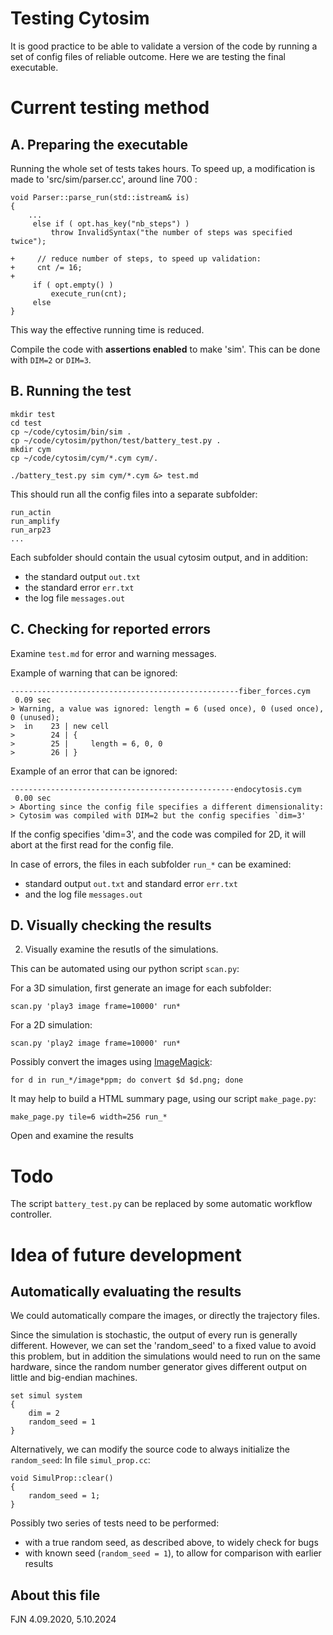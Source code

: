 
# Testing Cytosim

It is good practice to be able to validate a version of the code by running a set of config files of reliable outcome.
Here we are testing the final executable.

# Current testing method

## A. Preparing the executable

Running the whole set of tests takes hours. 
 To speed up, a modification is made to 'src/sim/parser.cc', around line 700 :

	void Parser::parse_run(std::istream& is)
	{
		...
         else if ( opt.has_key("nb_steps") )
             throw InvalidSyntax("the number of steps was specified twice");
         
	+     // reduce number of steps, to speed up validation:
	+     cnt /= 16;
	+        
         if ( opt.empty() )
             execute_run(cnt);
         else
	}

This way the effective running time is reduced.

Compile the code with **assertions enabled** to make 'sim'.
This can be done with `DIM=2` or `DIM=3`.


## B. Running the test 

	mkdir test
	cd test
	cp ~/code/cytosim/bin/sim .
	cp ~/code/cytosim/python/test/battery_test.py .
	mkdir cym
	cp ~/code/cytosim/cym/*.cym cym/.
	
	./battery_test.py sim cym/*.cym &> test.md

This should run all the config files into a separate subfolder:
	
	run_actin
	run_amplify
	run_arp23
	...

Each subfolder should contain the usual cytosim output, and in addition:  

- the standard output `out.txt` 
- the standard error `err.txt`
- the log file `messages.out`

## C. Checking for reported errors

Examine `test.md` for error and warning messages.

Example of warning that can be ignored:
	
	---------------------------------------------------fiber_forces.cym
	 0.09 sec
	> Warning, a value was ignored: length = 6 (used once), 0 (used once), 0 (unused);
	>  in    23 | new cell
	>        24 | {
	>        25 |     length = 6, 0, 0
	>        26 | }


Example of an error that can be ignored:

	--------------------------------------------------endocytosis.cym
	 0.00 sec
	> Aborting since the config file specifies a different dimensionality:
	> Cytosim was compiled with DIM=2 but the config specifies `dim=3'

If the config specifies 'dim=3', and the code was compiled for 2D, it will abort at the first read for the config file.


In case of errors, the files in each subfolder `run_*` can be examined:  

- standard output `out.txt` and standard error `err.txt`
- and the log file `messages.out`


## D. Visually checking the results

2. Visually examine the resutls of the simulations. 

This can be automated using our python script `scan.py`:

For a 3D simulation, first generate an image for each subfolder:

	scan.py 'play3 image frame=10000' run*

For a 2D simulation:

	scan.py 'play2 image frame=10000' run*
 	
Possibly convert the images using [ImageMagick](https://imagemagick.org/):

	for d in run_*/image*ppm; do convert $d $d.png; done


It may help to build a HTML summary page, using our script `make_page.py`:

	make_page.py tile=6 width=256 run_*

Open and examine the results

# Todo

The script `battery_test.py` can be replaced by some automatic workflow controller.


# Idea of future development 

## Automatically evaluating the results

We could automatically compare the images, or directly the trajectory files. 

Since the simulation is stochastic, the output of every run is generally different. However, we can set the 'random_seed' to a fixed value to avoid this problem, but in addition the simulations would need to run on the same hardware, since the random number generator gives different output on little and big-endian machines.

	set simul system
	{
	    dim = 2
	    random_seed = 1 
	}

Alternatively, we can modify the source code to always initialize the `random_seed`:
In file `simul_prop.cc`:

	void SimulProp::clear()
	{
	    random_seed = 1;
	}

Possibly two series of tests need to be performed: 

- with a true random seed, as described above, to widely check for bugs
- with known seed (`random_seed = 1`), to allow for comparison with earlier results

## About this file

FJN 4.09.2020, 5.10.2024